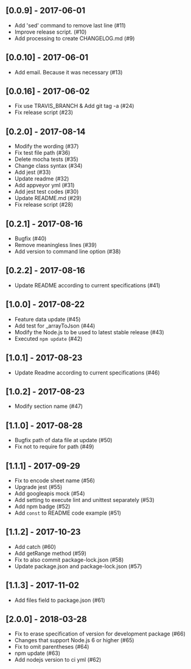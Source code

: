 ## [0.0.9] - 2017-06-01
- Add 'sed' command to remove last line (#11)
- Improve release script. (#10)
- Add processing to create CHANGELOG.md  (#9)
## [0.0.10] - 2017-06-01
- Add email. Because it was necessary (#13)
## [0.0.16] - 2017-06-02
- Fix use TRAVIS_BRANCH & Add git tag -a (#24)
- Fix release script (#23)
## [0.2.0] - 2017-08-14
- Modify the wording (#37)
- Fix test file path (#36)
- Delete mocha tests (#35)
- Change class syntax (#34)
- Add jest (#33)
- Update readme (#32)
- Add appveyor yml (#31)
- Add jest test codes (#30)
- Update README.md (#29)
- Fix release script (#28)
## [0.2.1] - 2017-08-16
- Bugfix (#40)
- Remove meaningless lines (#39)
- Add version to command line option (#38)
## [0.2.2] - 2017-08-16
- Update README according to current specifications (#41)
## [1.0.0] - 2017-08-22
- Feature data update (#45)
- Add test for _arrayToJson (#44)
- Modify the Node.js to be used to latest stable release (#43)
- Executed `npm update` (#42)
## [1.0.1] - 2017-08-23
- Update Readme according to current specifications (#46)
## [1.0.2] - 2017-08-23
- Modify section name (#47)
## [1.1.0] - 2017-08-28
- Bugfix path of data file at update (#50)
- Fix not to require for path (#49)
## [1.1.1] - 2017-09-29
- Fix to encode sheet name (#56)
- Upgrade jest (#55)
- Add googleapis mock (#54)
- Add setting to execute lint and unittest separately (#53)
- Add npm badge (#52)
- Add `const` to README code example (#51)
## [1.1.2] - 2017-10-23
- Add catch (#60)
- Add getRange method (#59)
- Fix to also commit package-lock.json (#58)
- Update package.json and package-lock.json (#57)
## [1.1.3] - 2017-11-02
- Add files field to package.json (#61)
## [2.0.0] - 2018-03-28
- Fix to erase specification of version for development package (#66)
- Changes that support Node.js 6 or higher (#65)
- Fix to omit parentheses (#64)
- npm update (#63)
- Add nodejs version to ci yml (#62)
